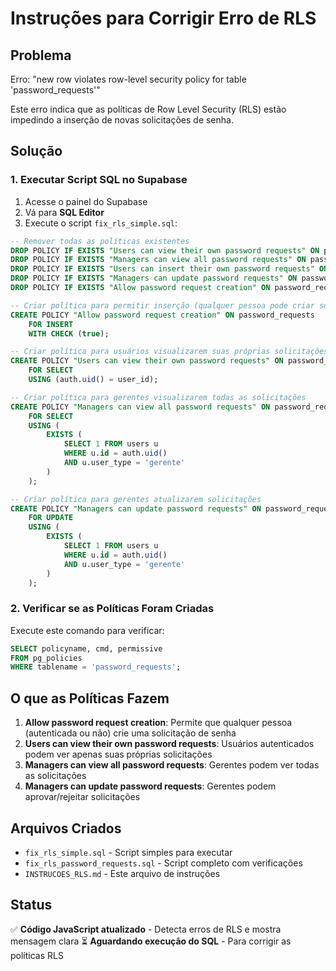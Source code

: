 # Instruções para Corrigir Erro de RLS

## Problema
Erro: "new row violates row-level security policy for table 'password_requests'"

Este erro indica que as políticas de Row Level Security (RLS) estão impedindo a inserção de novas solicitações de senha.

## Solução

### 1. Executar Script SQL no Supabase

1. Acesse o painel do Supabase
2. Vá para **SQL Editor**
3. Execute o script `fix_rls_simple.sql`:

```sql
-- Remover todas as políticas existentes
DROP POLICY IF EXISTS "Users can view their own password requests" ON password_requests;
DROP POLICY IF EXISTS "Managers can view all password requests" ON password_requests;
DROP POLICY IF EXISTS "Users can insert their own password requests" ON password_requests;
DROP POLICY IF EXISTS "Managers can update password requests" ON password_requests;
DROP POLICY IF EXISTS "Allow password request creation" ON password_requests;

-- Criar política para permitir inserção (qualquer pessoa pode criar solicitação)
CREATE POLICY "Allow password request creation" ON password_requests
    FOR INSERT 
    WITH CHECK (true);

-- Criar política para usuários visualizarem suas próprias solicitações
CREATE POLICY "Users can view their own password requests" ON password_requests
    FOR SELECT 
    USING (auth.uid() = user_id);

-- Criar política para gerentes visualizarem todas as solicitações
CREATE POLICY "Managers can view all password requests" ON password_requests
    FOR SELECT 
    USING (
        EXISTS (
            SELECT 1 FROM users u 
            WHERE u.id = auth.uid() 
            AND u.user_type = 'gerente'
        )
    );

-- Criar política para gerentes atualizarem solicitações
CREATE POLICY "Managers can update password requests" ON password_requests
    FOR UPDATE 
    USING (
        EXISTS (
            SELECT 1 FROM users u 
            WHERE u.id = auth.uid() 
            AND u.user_type = 'gerente'
        )
    );
```

### 2. Verificar se as Políticas Foram Criadas

Execute este comando para verificar:

```sql
SELECT policyname, cmd, permissive 
FROM pg_policies 
WHERE tablename = 'password_requests';
```

## O que as Políticas Fazem

1. **Allow password request creation**: Permite que qualquer pessoa (autenticada ou não) crie uma solicitação de senha
2. **Users can view their own password requests**: Usuários autenticados podem ver apenas suas próprias solicitações
3. **Managers can view all password requests**: Gerentes podem ver todas as solicitações
4. **Managers can update password requests**: Gerentes podem aprovar/rejeitar solicitações

## Arquivos Criados

- `fix_rls_simple.sql` - Script simples para executar
- `fix_rls_password_requests.sql` - Script completo com verificações
- `INSTRUCOES_RLS.md` - Este arquivo de instruções

## Status

✅ **Código JavaScript atualizado** - Detecta erros de RLS e mostra mensagem clara
⏳ **Aguardando execução do SQL** - Para corrigir as políticas RLS

